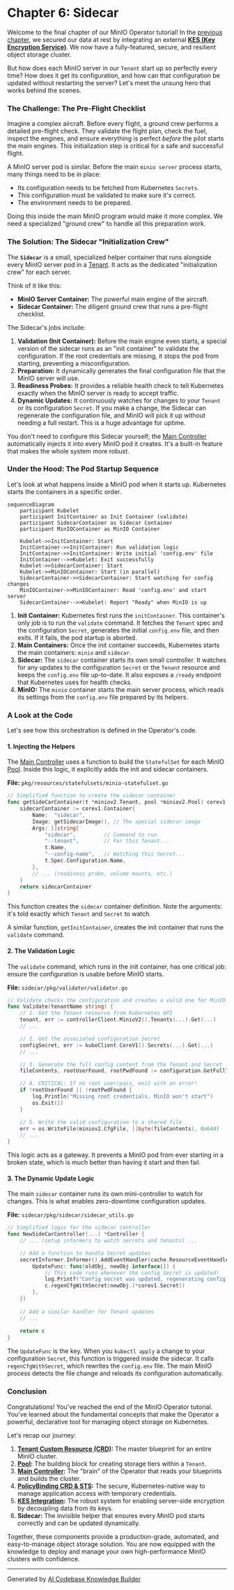 # Chapter 6: Sidecar

Welcome to the final chapter of our MinIO Operator tutorial! In the [previous chapter](05_kes__key_encryption_service__integration_.md), we secured our data at rest by integrating an external **[KES (Key Encryption Service)](05_kes__key_encryption_service__integration_.md)**. We now have a fully-featured, secure, and resilient object storage cluster.

But how does each MinIO server in our `Tenant` start up so perfectly every time? How does it get its configuration, and how can that configuration be updated without restarting the server? Let's meet the unsung hero that works behind the scenes.

### The Challenge: The Pre-Flight Checklist

Imagine a complex aircraft. Before every flight, a ground crew performs a detailed pre-flight check. They validate the flight plan, check the fuel, inspect the engines, and ensure everything is perfect *before* the pilot starts the main engines. This initialization step is critical for a safe and successful flight.

A MinIO server pod is similar. Before the main `minio server` process starts, many things need to be in place:
*   Its configuration needs to be fetched from Kubernetes `Secrets`.
*   This configuration must be validated to make sure it's correct.
*   The environment needs to be prepared.

Doing this inside the main MinIO program would make it more complex. We need a specialized "ground crew" to handle all this preparation work.

### The Solution: The Sidecar "Initialization Crew"

The **`Sidecar`** is a small, specialized helper container that runs alongside every MinIO server pod in a [Tenant](01_tenant_custom_resource__crd__.md). It acts as the dedicated "initialization crew" for each server.

Think of it like this:
*   **MinIO Server Container:** The powerful main engine of the aircraft.
*   **Sidecar Container:** The diligent ground crew that runs a pre-flight checklist.

The Sidecar's jobs include:
1.  **Validation (Init Container):** Before the main engine even starts, a special version of the sidecar runs as an "init container" to validate the configuration. If the root credentials are missing, it stops the pod from starting, preventing a misconfiguration.
2.  **Preparation:** It dynamically generates the final configuration file that the MinIO server will use.
3.  **Readiness Probes:** It provides a reliable health check to tell Kubernetes exactly when the MinIO server is ready to accept traffic.
4.  **Dynamic Updates:** It continuously watches for changes to your `Tenant` or its configuration `Secret`. If you make a change, the Sidecar can regenerate the configuration file, and MinIO will pick it up without needing a full restart. This is a huge advantage for uptime.

You don't need to configure this Sidecar yourself; the [Main Controller](03_main_controller_.md) automatically injects it into every MinIO pod it creates. It's a built-in feature that makes the whole system more robust.

### Under the Hood: The Pod Startup Sequence

Let's look at what happens inside a MinIO pod when it starts up. Kubernetes starts the containers in a specific order.

```mermaid
sequenceDiagram
    participant Kubelet
    participant InitContainer as Init Container (validate)
    participant SidecarContainer as Sidecar Container
    participant MinIOContainer as MinIO Container

    Kubelet->>InitContainer: Start
    InitContainer->>InitContainer: Run validation logic
    InitContainer->>InitContainer: Write initial 'config.env' file
    InitContainer-->>Kubelet: Exit successfully
    Kubelet->>SidecarContainer: Start
    Kubelet->>MinIOContainer: Start (in parallel)
    SidecarContainer->>SidecarContainer: Start watching for config changes
    MinIOContainer->>MinIOContainer: Read 'config.env' and start server
    SidecarContainer-->>Kubelet: Report "Ready" when MinIO is up
```

1.  **Init Container:** Kubernetes first runs the `initContainer`. This container's only job is to run the `validate` command. It fetches the `Tenant` spec and the configuration `Secret`, generates the initial `config.env` file, and then exits. If it fails, the pod startup is aborted.
2.  **Main Containers:** Once the init container succeeds, Kubernetes starts the main containers: `minio` and `sidecar`.
3.  **Sidecar:** The `sidecar` container starts its own small controller. It watches for any updates to the configuration `Secret` or the `Tenant` resource and keeps the `config.env` file up-to-date. It also exposes a `/ready` endpoint that Kubernetes uses for health checks.
4.  **MinIO:** The `minio` container starts the main server process, which reads its settings from the `config.env` file prepared by its helpers.

### A Look at the Code

Let's see how this orchestration is defined in the Operator's code.

#### 1. Injecting the Helpers

The [Main Controller](03_main_controller_.md) uses a function to build the `StatefulSet` for each MinIO [Pool](02_pool_.md). Inside this logic, it explicitly adds the init and sidecar containers.

**File:** `pkg/resources/statefulsets/minio-statefulset.go`
```go
// Simplified function to create the sidecar container
func getSideCarContainer(t *miniov2.Tenant, pool *miniov2.Pool) corev1.Container {
	sidecarContainer := corev1.Container{
		Name:  "sidecar",
		Image: getSidecarImage(), // The special sidecar image
		Args: []string{
			"sidecar",         // Command to run
			"--tenant",        // For this Tenant...
			t.Name,
			"--config-name",   // Watching this Secret...
			t.Spec.Configuration.Name,
		},
		// ... (readiness probe, volume mounts, etc.)
	}
	return sidecarContainer
}
```
This function creates the `sidecar` container definition. Note the arguments: it's told exactly which `Tenant` and `Secret` to watch.

A similar function, `getInitContainer`, creates the init container that runs the `validate` command.

#### 2. The Validation Logic

The `validate` command, which runs in the init container, has one critical job: ensure the configuration is usable before MinIO starts.

**File:** `sidecar/pkg/validator/validator.go`
```go
// Validate checks the configuration and creates a valid one for MinIO to start
func Validate(tenantName string) {
	// 1. Get the Tenant resource from Kubernetes API
	tenant, err := controllerClient.MinioV2().Tenants(...).Get(...)
	// ...

	// 2. Get the associated configuration Secret
	configSecret, err := kubeClient.CoreV1().Secrets(...).Get(...)
	// ...

	// 3. Generate the full config content from the Tenant and Secret
	fileContents, rootUserFound, rootPwdFound := configuration.GetFullTenantConfig(...)

	// 4. CRITICAL: If no root user/pass, exit with an error!
	if !rootUserFound || !rootPwdFound {
		log.Println("Missing root credentials. MinIO won't start")
		os.Exit(1)
	}

	// 5. Write the valid configuration to a shared file
	err = os.WriteFile(miniov2.CfgFile, []byte(fileContents), 0o644)
	// ...
}
```
This logic acts as a gateway. It prevents a MinIO pod from ever starting in a broken state, which is much better than having it start and then fail.

#### 3. The Dynamic Update Logic

The main `sidecar` container runs its own mini-controller to watch for changes. This is what enables zero-downtime configuration updates.

**File:** `sidecar/pkg/sidecar/sidecar_utils.go`
```go
// Simplified logic for the sidecar controller
func NewSideCarController(...) *Controller {
	// ... (setup informers to watch secrets and tenants) ...

	// Add a function to handle Secret updates
	secretInformer.Informer().AddEventHandler(cache.ResourceEventHandlerFuncs{
		UpdateFunc: func(oldObj, newObj interface{}) {
			// This code runs whenever the config Secret is updated!
			log.Printf("Config secret was updated, regenerating config...")
			c.regenCfgWithSecret(newObj.(*corev1.Secret))
		},
	})
	
	// Add a similar handler for Tenant updates
	// ...
	
	return c
}
```
The `UpdateFunc` is the key. When you `kubectl apply` a change to your configuration `Secret`, this function is triggered inside the sidecar. It calls `regenCfgWithSecret`, which rewrites the `config.env` file. The main MinIO process detects the file change and reloads its configuration automatically.

### Conclusion

Congratulations! You've reached the end of the MinIO Operator tutorial. You've learned about the fundamental concepts that make the Operator a powerful, declarative tool for managing object storage on Kubernetes.

Let's recap our journey:
1.  **[Tenant Custom Resource (CRD)](01_tenant_custom_resource__crd__.md):** The master blueprint for an entire MinIO cluster.
2.  **[Pool](02_pool_.md):** The building block for creating storage tiers within a `Tenant`.
3.  **[Main Controller](03_main_controller_.md):** The "brain" of the Operator that reads your blueprints and builds the cluster.
4.  **[PolicyBinding CRD & STS](04_policybinding_crd___sts__.md):** The secure, Kubernetes-native way to manage application access with temporary credentials.
5.  **[KES Integration](05_kes__key_encryption_service__integration_.md):** The robust system for enabling server-side encryption by decoupling data from its keys.
6.  **Sidecar:** The invisible helper that ensures every MinIO pod starts correctly and can be updated dynamically.

Together, these components provide a production-grade, automated, and easy-to-manage object storage solution. You are now equipped with the knowledge to deploy and manage your own high-performance MinIO clusters with confidence.

---

Generated by [AI Codebase Knowledge Builder](https://github.com/The-Pocket/Tutorial-Codebase-Knowledge)